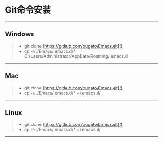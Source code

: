 # Git命令安装

---

## Windows

> * git clone [https://github.com/ougato/Emacs.git]()
> * cp -a ./Emacs/.emacs.d/* C:/Users/Administrator/AppData/Roaming/.emacs.d

---

## Mac

> * git clone [https://github.com/ougato/Emacs.git]()
> * cp -a ./Emacs/.emacs.d/* ~/.emacs.d/

---

## Linux

> * git clone [https://github.com/ougato/Emacs.git]()
> * cp -a ./Emacs/.emacs.d/* ~/.emacs.d/

---